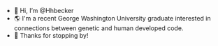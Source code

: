 - 👋 Hi, I’m @Hhbecker
- 🌎 I'm a recent George Washington University graduate interested in connections between genetic and human developed code. 
- 🚀 Thanks for stopping by!

<!---
Hhbecker/Hhbecker is a ✨ special ✨ repository because its `README.md` (this file) appears on your GitHub profile.
You can click the Preview link to take a look at your changes.
--->
